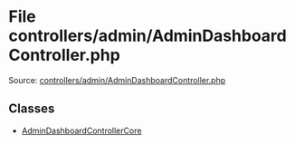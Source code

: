 File controllers/admin/AdminDashboardController.php
=========
Source: [controllers/admin/AdminDashboardController.php](https://github.com/PrestaShop/PrestaShop/blob/1.6.1.1/controllers/admin/AdminDashboardController.php)


Classes
-------

* [AdminDashboardControllerCore](class.AdminDashboardControllerCore)


